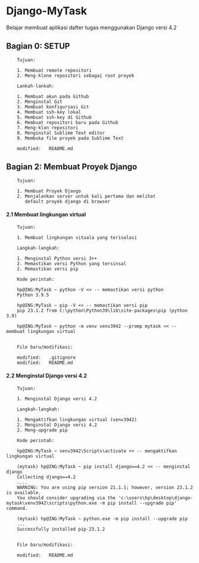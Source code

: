 # Django-MyTask
Belajar membuat aplikasi dafter tugas menggunakan Django versi 4.2


## Bagian 0: SETUP
        
        Tujuan:

        1. Membuat remote repositori
        2. Meng-klone repositori sebagai root proyek

        Lankah-lankah:

        1. Membuat akun pada Github
        2. Menginstal Git
        3. Membuat konfigursasi Git
        4. Membuat ssh-key lokal
        5. Membuat ssh-key di Github
        6. Membuat repositori baru pada Github
        7. Meng-klon repositori
        8. Menginstal Sublime Text editor
        9. Membuka file proyek pada Sublime Text

        modified:   README.md
        

## Bagian 2: Membuat Proyek Django
        
        Tujuan:

        1. Membuat Proyek Django
        2. Menjalankan server untuk kali pertama dan melihat 
           default proyek django di browser


#### 2.1 Membuat lingkungan virtual 

        Tujuan:

        1. Membuat lingkungan vituala yang terisolasi

        Langkah-langkah:

        1. Menginstal Python versi 3++
        2. Memastikan versi Python yang tersinsal
        2. Memastikan versi pip

        Kode perintah:

        hp@ING:MyTask ~ python -V << -- memastikan versi python
        Python 3.9.5

        hp@ING:MyTask ~ pip -V << -- memastikan versi pip
        pip 23.1.2 from C:\python\Python39\lib\site-packages\pip (python 3.9)

        hp@ING:MyTask ~ python -m venv venv3942 --promp mytask << -- membuat lingkungan virtual


        File baru/modifikasi:

        modified:   .gitignore
        modified:   README.md


#### 2.2 Menginstal Django versi 4.2

        Tujuan:

        1. Menginstal Django versi 4.2

        Langkah-langkah:

        1. Mengaktifkan lingkungan virtual (venv3942)
        2. Menginstal Django versi 4.2
        2. Meng-upgrade pip

        Kode perintah:

        hp@ING:MyTask ~ venv3942\Scripts\activate << -- mengaktifkan lingkungan virtual

        (mytask) hp@ING:MyTask ~ pip install django==4.2 << -- menginstal django
        Collecting django==4.2
        ....
        WARNING: You are using pip version 21.1.1; however, version 23.1.2 is available.
        You should consider upgrading via the 'c:\users\hp\desktop\django-mytask\venv3942\scripts\python.exe -m pip install --upgrade pip' command.

        (mytask) hp@ING:MyTask ~ python.exe -m pip install --upgrade pip
        ...
        Successfully installed pip-23.1.2


        File baru/modifikasi:

        modified:   README.md

        
















